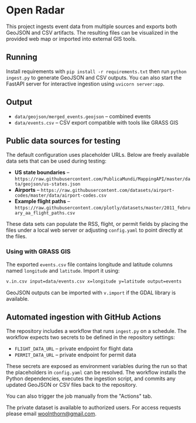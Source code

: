 # Open Radar

This project ingests event data from multiple sources and exports both GeoJSON and CSV artifacts. The resulting files can be visualized in the provided web map or imported into external GIS tools.

## Running

Install requirements with `pip install -r requirements.txt` then run `python ingest.py` to generate GeoJSON and CSV outputs.
You can also start the FastAPI server for interactive ingestion using `uvicorn server:app`.

## Output

- `data/geojson/merged_events.geojson` – combined events
- `data/events.csv` – CSV export compatible with tools like GRASS GIS

## Public data sources for testing

The default configuration uses placeholder URLs. Below are freely available data sets that can be used during testing:

- **US state boundaries** – `https://raw.githubusercontent.com/PublicaMundi/MappingAPI/master/data/geojson/us-states.json`
- **Airports** – `https://raw.githubusercontent.com/datasets/airport-codes/master/data/airport-codes.csv`
- **Example flight paths** – `https://raw.githubusercontent.com/plotly/datasets/master/2011_february_aa_flight_paths.csv`

These data sets can populate the RSS, flight, or permit fields by placing the files under a local web server or adjusting `config.yaml` to point directly at the files.

### Using with GRASS GIS

The exported `events.csv` file contains longitude and latitude columns named `longitude` and `latitude`. Import it using:

```bash
v.in.csv input=data/events.csv x=longitude y=latitude output=events
```

GeoJSON outputs can be imported with `v.import` if the GDAL library is available.

## Automated ingestion with GitHub Actions

The repository includes a workflow that runs `ingest.py` on a schedule. The
workflow expects two secrets to be defined in the repository settings:

* `FLIGHT_DATA_URL` – private endpoint for flight data
* `PERMIT_DATA_URL` – private endpoint for permit data

These secrets are exposed as environment variables during the run so that the
placeholders in `config.yaml` can be resolved. The workflow installs the Python
dependencies, executes the ingestion script, and commits any updated GeoJSON or
CSV files back to the repository.

You can also trigger the job manually from the "Actions" tab.


The private dataset is available to authorized users. For access requests please email [woolnthorn@gmail.com](mailto:woolnthorn@gmail.com).
